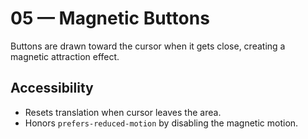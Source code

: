 # 05 — Magnetic Buttons

Buttons are drawn toward the cursor when it gets close, creating a magnetic attraction effect.

## Accessibility
- Resets translation when cursor leaves the area.
- Honors `prefers-reduced-motion` by disabling the magnetic motion.
